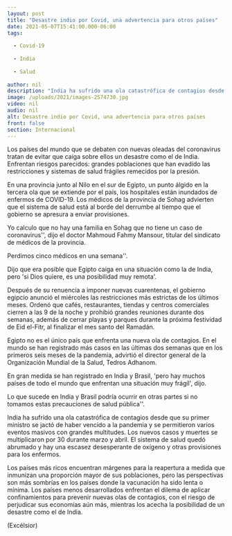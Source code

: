 ```yaml
---
layout: post
title: "Desastre indio por Covid, una advertencia para otros países"
date: 2021-05-07T15:41:00.000-06:00
tags:
  
  - Covid-19
  
  - India
  
  - Salud
  
author: nil
description: "India ha sufrido una ola catastrófica de contagios desde que su primer ministro se jactó de haber vencido a la pandemia y se permitieron varios eventos masivos con grandes multitudes"
image: /uploads/2021/images-2574730.jpg
video: nil
audio: nil
alt: Desastre indio por Covid, una advertencia para otros países
front: false
section: Internacional
---
```


Los países del mundo que se debaten con nuevas oleadas del coronavirus tratan de evitar que caiga sobre ellos un desastre como el de India. Enfrentan riesgos parecidos: grandes poblaciones que han evadido las restricciones y sistemas de salud frágiles remecidos por la presión.

En una provincia junto al Nilo en el sur de Egipto, un punto álgido en la tercera ola que se extiende por el país, los hospitales están inundados de enfermos de COVID-19. Los médicos de la provincia de Sohag advierten que el sistema de salud está al borde del derrumbe al tiempo que el gobierno se apresura a enviar provisiones.

Yo calculo que no hay una familia en Sohag que no tiene un caso de coronavirus'', dijo el doctor Mahmoud Fahmy Mansour, titular del sindicato de médicos de la provincia.

Perdimos cinco médicos en una semana''.

Dijo que era posible que Egipto caiga en una situación como la de India, pero 'si Dios quiere, es una posibilidad muy remota'.

Después de su renuencia a imponer nuevas cuarentenas, el gobierno egipcio anunció el miércoles las restricciones más estrictas de los últimos meses. Ordenó que cafés, restaurantes, tiendas y centros comerciales cierren a las 9 de la noche y prohibió grandes reuniones durante dos semanas, además de cerrar playas y parques durante la próxima festividad de Eid el-Fitr, al finalizar el mes santo del Ramadán.

Egipto no es el único país que enfrenta una nueva ola de contagios. En el mundo se han registrado más casos en las últimas dos semanas que en los primeros seis meses de la pandemia, advirtió el director general de la Organización Mundial de la Salud, Tedros Adhanom.

En gran medida se han registrado en India y Brasil,  'pero hay muchos países de todo el mundo que enfrentan una situación muy frágil', dijo.

Lo que sucede en India y Brasil podría ocurrir en otras partes si no tomamos estas precauciones de salud pública''.

India ha sufrido una ola catastrófica de contagios desde que su primer ministro se jactó de haber vencido a la pandemia y se permitieron varios eventos masivos con grandes multitudes. Los nuevos casos y muertes se multiplicaron por 30 durante marzo y abril. El sistema de salud quedó abrumado y hay una escasez desesperante de oxígeno y otras provisiones para los enfermos.

Los países más ricos encuentran márgenes para la reapertura a medida que inmunizan una proporción mayor de sus poblaciones, pero las perspectivas son más sombrías en los países donde la vacunación ha sido lenta o mínima. Los países menos desarrollados enfrentan el dilema de aplicar confinamientos para prevenir nuevas olas de contagios, con el riesgo de perjudicar sus economías aún más, mientras los acecha la posibilidad de un desastre como el de India.

(Excélsior)